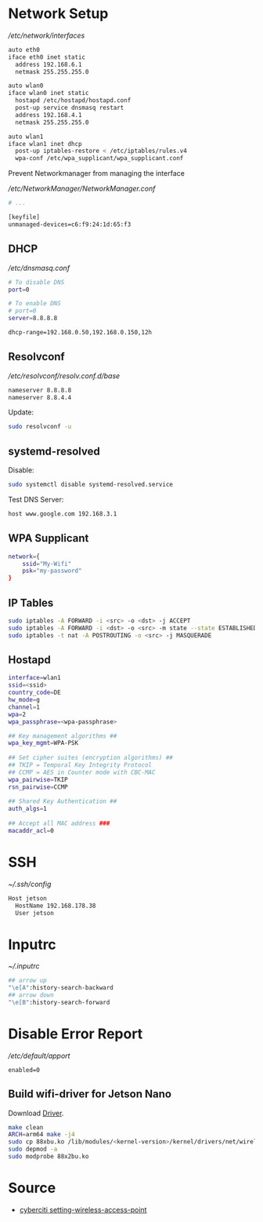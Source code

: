 
# Network Setup

*/etc/network/interfaces*

```bash
auto eth0
iface eth0 inet static
  address 192.168.6.1
  netmask 255.255.255.0

auto wlan0
iface wlan0 inet static
  hostapd /etc/hostapd/hostapd.conf
  post-up service dnsmasq restart
  address 192.168.4.1
  netmask 255.255.255.0

auto wlan1
iface wlan1 inet dhcp
  post-up iptables-restore < /etc/iptables/rules.v4
  wpa-conf /etc/wpa_supplicant/wpa_supplicant.conf
```

Prevent Networkmanager from managing the interface

*/etc/NetworkManager/NetworkManager.conf*

```bash
# ...

[keyfile]
unmanaged-devices=c6:f9:24:1d:65:f3
```

## DHCP

*/etc/dnsmasq.conf*

```bash
# To disable DNS
port=0

# To enable DNS
# port=0
server=8.8.8.8

dhcp-range=192.168.0.50,192.168.0.150,12h
```

## Resolvconf
*/etc/resolvconf/resolv.conf.d/base*
```bash
nameserver 8.8.8.8
nameserver 8.8.4.4
```
Update:
```bash
sudo resolvconf -u
```

## systemd-resolved

Disable:
```bash
sudo systemctl disable systemd-resolved.service
```

Test DNS Server:
```bash
host www.google.com 192.168.3.1
```

## WPA Supplicant

```bash
network={
	ssid="My-Wifi"
	psk="my-password"
}
```

## IP Tables
```bash
sudo iptables -A FORWARD -i <src> -o <dst> -j ACCEPT
sudo iptables -A FORWARD -i <dst> -o <src> -m state --state ESTABLISHED,RELATED -j ACCEPT
sudo iptables -t nat -A POSTROUTING -o <src> -j MASQUERADE
```

## Hostapd

```bash
interface=wlan1
ssid=<ssid>
country_code=DE
hw_mode=g
channel=1
wpa=2
wpa_passphrase=<wpa-passphrase>

## Key management algorithms ##
wpa_key_mgmt=WPA-PSK
 
## Set cipher suites (encryption algorithms) ##
## TKIP = Temporal Key Integrity Protocol
## CCMP = AES in Counter mode with CBC-MAC
wpa_pairwise=TKIP
rsn_pairwise=CCMP
 
## Shared Key Authentication ##
auth_algs=1
 
## Accept all MAC address ###
macaddr_acl=0
```

# SSH
*~/.ssh/config*
```bash
Host jetson
  HostName 192.168.178.38
  User jetson
```

# Inputrc

*~/.inputrc*

```bash
## arrow up
"\e[A":history-search-backward
## arrow down
"\e[B":history-search-forward
```
# Disable Error Report

*/etc/default/apport*
```
enabled=0
```

## Build wifi-driver for Jetson Nano

Download [Driver](https://www.tp-link.com/de/support/download/archer-t4u/v3/).

```bash
make clean
ARCH=arm64 make -j4
sudo cp 88xbu.ko /lib/modules/<kernel-version>/kernel/drivers/net/wireless
sudo depmod -a
sudo modprobe 88x2bu.ko
```
# Source
* [cyberciti setting-wireless-access-point](https://www.cyberciti.biz/faq/debian-ubuntu-linux-setting-wireless-access-point/)
